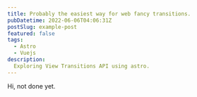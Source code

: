 ```yaml
---
title: Probably the easiest way for web fancy transitions.
pubDatetime: 2022-06-06T04:06:31Z
postSlug: example-post
featured: false
tags:
  - Astro
  - Vuejs
description:
  Exploring View Transitions API using astro.
---
```


Hi, not done yet.


